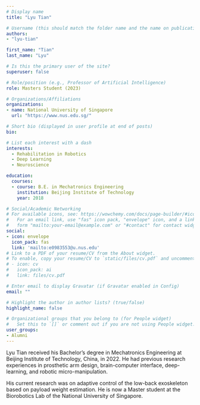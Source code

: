 ```yaml
---
# Display name
title: "Lyu Tian"

# Username (this should match the folder name and the name on publications)
authors:
- "lyu-tian"

first_name: "Tian"
last_name: "Lyu"

# Is this the primary user of the site?
superuser: false

# Role/position (e.g., Professor of Artificial Intelligence)
role: Masters Student (2023)

# Organizations/Affiliations
organizations:
- name: National University of Singapore
  url: "https://www.nus.edu.sg/"

# Short bio (displayed in user profile at end of posts)
bio: 

# List each interest with a dash
interests:
  - Rehabilitation in Robotics
  - Deep Learning
  - Neuroscience

education:
  courses:
  - course: B.E. in Mechatronics Engineering
    institution: Beijing Institute of Technology
    year: 2018

# Social/Academic Networking
# For available icons, see: https://wowchemy.com/docs/page-builder/#icons
#   For an email link, use "fas" icon pack, "envelope" icon, and a link in the
#   form "mailto:your-email@example.com" or "#contact" for contact widget.
social:
- icon: envelope
  icon_pack: fas
  link: 'mailto:e0983553@u.nus.edu'
# Link to a PDF of your resume/CV from the About widget.
# To enable, copy your resume/CV to `static/files/cv.pdf` and uncomment the lines below.
# - icon: cv
#   icon_pack: ai
#   link: files/cv.pdf

# Enter email to display Gravatar (if Gravatar enabled in Config)
email: ""

# Highlight the author in author lists? (true/false)
highlight_name: false

# Organizational groups that you belong to (for People widget)
#   Set this to `[]` or comment out if you are not using People widget.
user_groups:
- Alumni
---
```


Lyu Tian received his Bachelor’s degree in Mechatronics Engineering at Beijing Institute of Technology, China, in 2022. He had previous research experiences in prosthetic arm design, brain-computer interface, deep-learning, and robotic micro-manipulation.

His current research was on adaptive control of the low-back exoskeleton based on payload weight estimation. He is now a Master student at the Biorobotics Lab of the National University of Singapore.

